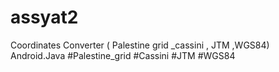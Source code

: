 # assyat2
Coordinates Converter ( Palestine grid _cassini  , JTM ,WGS84)  Android.Java #Palestine_grid #Cassini #JTM  #WGS84
